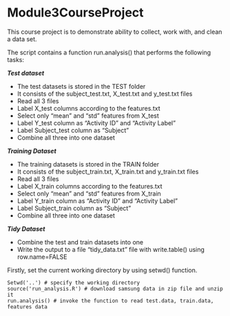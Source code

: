 # Module3CourseProject
This course project is to demonstrate ability to collect, work with, and clean a data set.

The script contains a function run.analysis() that performs the following tasks:

***Test dataset***
* The test datasets is stored in the TEST folder
* It consists of the subject_test.txt, X_test.txt and y_test.txt files
* Read all 3 files
* Label X_test columns according to the features.txt
* Select only “mean” and “std” features from X_test
* Label Y_test column as “Activity ID” and “Activity Label”
* Label Subject_test column as “Subject”
* Combine all three into one dataset

***Training Dataset***
* The training datasets is stored in the TRAIN folder
* It consists of the subject_train.txt, X_train.txt and y_train.txt files
* Read all 3 files
* Label X_train columns according to the features.txt
* Select only “mean” and “std” features from X_train
* Label Y_train column as “Activity ID” and “Activity Label”
* Label Subject_train column as “Subject”
* Combine all three into one dataset

***Tidy Dataset***
* Combine the test and train datasets into one
* Write the output to a file “tidy_data.txt” file with write.table() using row.name=FALSE

Firstly, set the current working directory by using setwd() function. 
```
Setwd('..') # specify the working directory 
source('run_analysis.R') # download samsung data in zip file and unzip it
run.analysis() # invoke the function to read test.data, train.data, features data
```

